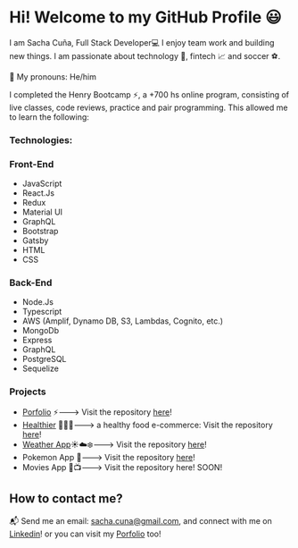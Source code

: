 # Hi! Welcome to my GitHub Profile 😃 

I am Sacha Cuña, Full Stack Developer💻 I enjoy team work and building new things.
I am passionate about technology 📡, fintech 📈 and soccer ⚽.

📛 My pronouns: He/him

I completed the Henry Bootcamp ⚡, a +700 hs online program, consisting of live classes, code reviews, practice and pair programming. This allowed me to learn the following:

### Technologies: 

### Front-End
- JavaScript 
- React.Js
- Redux
- Material UI
- GraphQL
- Bootstrap
- Gatsby
- HTML
- CSS

### Back-End
- Node.Js
- Typescript
- AWS (Amplif, Dynamo DB, S3, Lambdas, Cognito, etc.)
- MongoDb
- Express
- GraphQL
- PostgreSQL
- Sequelize

### Projects 
- [Porfolio](https://scportfolio.vercel.app/) ⚡---> Visit the repository [here](https://github.com/sachacuna/portfolio)!
- [Healthier](https://healthier.vercel.app/) 🍅🌽🍉---> a healthy food e-commerce: Visit the repository [here](https://github.com/Healthier-Group/Healthier)!
- [Weather App](https://sc-weather-app.vercel.app/)☀️☁️❄️---> Visit the repository [here](https://github.com/sachacuna/SC-WeatherApp)!
- Pokemon App 🌌---> Visit the repository [here](https://github.com/sachacuna/PI-Pokemon-FT13)!
- Movies App 🎥📺---> Visit the repository here! SOON!

## How to contact me? 

📬 Send me an email: sacha.cuna@gmail.com,
and connect with me on [Linkedin](https://www.linkedin.com/in/sacha-cuna/)!
or you can visit my [Porfolio](https://scportfolio.vercel.app/) too!
